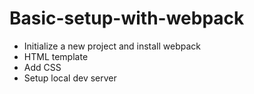 # Basic-setup-with-webpack

- Initialize a new project and install webpack
- HTML template
- Add CSS
- Setup local dev server

